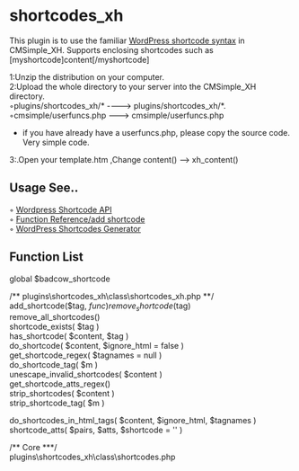 # shortcodes_xh
This plugin is to use the familiar <a href="https://codex.wordpress.org/Shortcode_API" target="_blank">WordPress shortcode syntax</a> in CMSimple_XH. Supports enclosing shortcodes such as [myshortcode]content[/myshortcode]
  
1:Unzip the distribution on your computer.  
2:Upload the whole directory to your server into the CMSimple_XH directory.   
◦plugins/shortcodes_xh/* ----> plugins/shortcodes_xh/*.  
◦cmsimple/userfuncs.php ---> cmsimple/userfuncs.php  
 * if you have already have a userfuncs.php, please copy the source code. Very simple code.  

3:.Open your template.htm ,Change 
content() --> xh_content()  

## Usage  See..
◦ <a href="https://codex.wordpress.org/Shortcode_API" target="_blank">Wordpress Shortcode API </a>  
◦ <a href="https://codex.wordpress.org/Function_Reference/add_shortcode" target="_blank">Function Reference/add shortcode </a>  
◦ <a href="https://generatewp.com/shortcodes/" target="_blank">WordPress Shortcodes Generator </a>    


## Function List
global $badcow_shortcode  
  
/** plugins\shortcodes_xh\class\shortcodes_xh.php **/  
 add_shortcode($tag, $func)  
 remove_shortcode($tag)  
 remove_all_shortcodes()  
 shortcode_exists( $tag )  
 has_shortcode( $content, $tag )  
 do_shortcode( $content, $ignore_html = false )  
 get_shortcode_regex( $tagnames = null )  
 do_shortcode_tag( $m )  
 unescape_invalid_shortcodes( $content )   
 get_shortcode_atts_regex()  
 strip_shortcodes( $content )  
 strip_shortcode_tag( $m )  
  
 do_shortcodes_in_html_tags( $content, $ignore_html, $tagnames )   
 shortcode_atts( $pairs, $atts, $shortcode = '' )  
 
   

 /** Core ***/  
 plugins\shortcodes_xh\class\shortcodes.php



